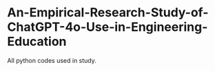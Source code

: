 # An-Empirical-Research-Study-of-ChatGPT-4o-Use-in-Engineering-Education
All python codes used in study.
